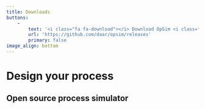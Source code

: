 ```yaml
---
title: Downloads
buttons:
    -
        text: '<i class="fa fa-download"></i> Download OpSim <i class="fa fa-apple"></i> <i class="fa fa-windows"> </i><i class="fa fa-linux"></i>'
        url: 'https://github.com/daar/opsim/releases'
        primary: false
image_align: bottom
---
```


# Design your process
## Open source process simulator
